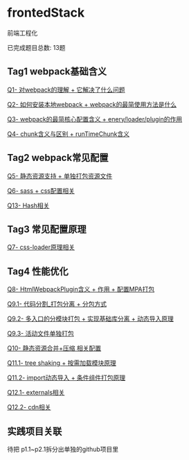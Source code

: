 # frontedStack

前端工程化

已完成题目总数: 13题


## Tag1 webpack基础含义

[Q1- 对webpack的理解 + 它解决了什么问题]()

[Q2- 如何安装本地webpack + webpack的最简使用方法是什么]()

[Q3- webpack的最简核心配置含义 + enery/loader/plugin的作用]()

[Q4- chunk含义与区别 + runTimeChunk含义]()



## Tag2 webpack常见配置

[Q5- 静态资源支持 + 单独打包资源文件]()

[Q6- sass + css配置相关]()

[Q13- Hash相关]()



## Tag3 常见配置原理

[Q7- css-loader原理相关]()



## Tag4 性能优化

[Q8- HtmlWebpackPlugin含义 + 作用 + 配置MPA打包]()

[Q9.1- 代码分割_打包分离 + 分包方式]()

[Q9.2- 多入口的分模块打包 + 实现基础库分离 + 动态导入原理]()

[Q9.3- 活动文件单独打包]()

[Q10- 静态资源合并+压缩 相关配置]()

[Q11.1- tree shaking + 按需加载模块原理]()

[Q11.2- import动态导入 + 条件组件打包原理]()

[Q12.1- externals相关]()

[Q12.2- cdn相关]()





## 实践项目关联

待把 p1.1~p2.1拆分出单独的github项目里